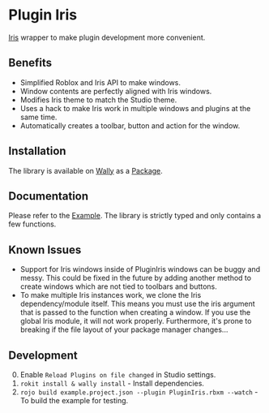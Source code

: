# Plugin Iris

[Iris](https://github.com/SirMallard/Iris) wrapper to make plugin development more convenient.

## Benefits
- Simplified Roblox and Iris API to make windows.
- Window contents are perfectly aligned with Iris windows.
- Modifies Iris theme to match the Studio theme.
- Uses a hack to make Iris work in multiple windows and plugins at the same time.
- Automatically creates a toolbar, button and action for the window.

## Installation
The library is available on [Wally](https://wally.run) as a [Package](https://wally.run/package/nikolapesevic/pluginiris).

## Documentation
Please refer to the [Example](https://github.com/nikolapesevic/pluginiris/blob/main/example/init.plugin.luau). The library is strictly typed and only contains a few functions.

## Known Issues
- Support for Iris windows inside of PluginIris windows can be buggy and messy. This could be fixed in the future by adding another method to create windows which are not tied to toolbars and buttons.
- To make multiple Iris instances work, we clone the Iris dependency/module itself. This means you must use the iris argument that is passed to the function when creating a window. If you use the global Iris module, it will not work properly. Furthermore, it's prone to breaking if the file layout of your package manager changes...

## Development
0. Enable `Reload Plugins on file changed` in Studio settings.
1. `rokit install & wally install` - Install dependencies.
2. `rojo build example.project.json --plugin PluginIris.rbxm --watch` - To build the example for testing.